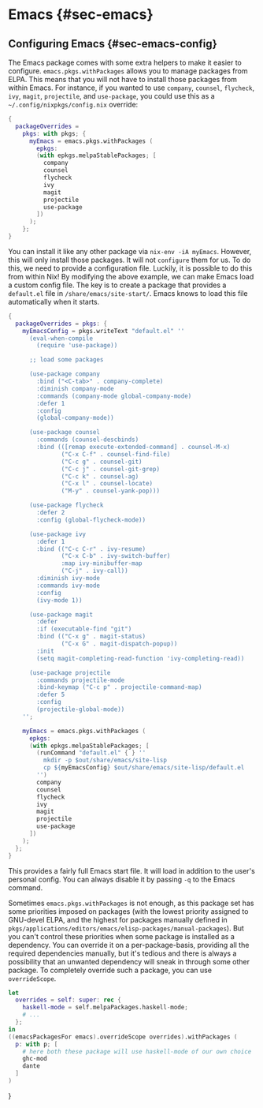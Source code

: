 # Emacs {#sec-emacs}

## Configuring Emacs {#sec-emacs-config}

The Emacs package comes with some extra helpers to make it easier to configure. `emacs.pkgs.withPackages` allows you to manage packages from ELPA. This means that you will not have to install those packages from within Emacs. For instance, if you wanted to use `company`, `counsel`, `flycheck`, `ivy`, `magit`, `projectile`, and `use-package`, you could use this as a `~/.config/nixpkgs/config.nix` override:

```nix
{
  packageOverrides =
    pkgs: with pkgs; {
      myEmacs = emacs.pkgs.withPackages (
        epkgs:
        (with epkgs.melpaStablePackages; [
          company
          counsel
          flycheck
          ivy
          magit
          projectile
          use-package
        ])
      );
    };
}
```

You can install it like any other package via `nix-env -iA myEmacs`. However, this will only install those packages. It will not `configure` them for us. To do this, we need to provide a configuration file. Luckily, it is possible to do this from within Nix! By modifying the above example, we can make Emacs load a custom config file. The key is to create a package that provides a `default.el` file in `/share/emacs/site-start/`. Emacs knows to load this file automatically when it starts.

```nix
{
  packageOverrides = pkgs: {
    myEmacsConfig = pkgs.writeText "default.el" ''
      (eval-when-compile
        (require 'use-package))

      ;; load some packages

      (use-package company
        :bind ("<C-tab>" . company-complete)
        :diminish company-mode
        :commands (company-mode global-company-mode)
        :defer 1
        :config
        (global-company-mode))

      (use-package counsel
        :commands (counsel-descbinds)
        :bind (([remap execute-extended-command] . counsel-M-x)
               ("C-x C-f" . counsel-find-file)
               ("C-c g" . counsel-git)
               ("C-c j" . counsel-git-grep)
               ("C-c k" . counsel-ag)
               ("C-x l" . counsel-locate)
               ("M-y" . counsel-yank-pop)))

      (use-package flycheck
        :defer 2
        :config (global-flycheck-mode))

      (use-package ivy
        :defer 1
        :bind (("C-c C-r" . ivy-resume)
               ("C-x C-b" . ivy-switch-buffer)
               :map ivy-minibuffer-map
               ("C-j" . ivy-call))
        :diminish ivy-mode
        :commands ivy-mode
        :config
        (ivy-mode 1))

      (use-package magit
        :defer
        :if (executable-find "git")
        :bind (("C-x g" . magit-status)
               ("C-x G" . magit-dispatch-popup))
        :init
        (setq magit-completing-read-function 'ivy-completing-read))

      (use-package projectile
        :commands projectile-mode
        :bind-keymap ("C-c p" . projectile-command-map)
        :defer 5
        :config
        (projectile-global-mode))
    '';

    myEmacs = emacs.pkgs.withPackages (
      epkgs:
      (with epkgs.melpaStablePackages; [
        (runCommand "default.el" { } ''
          mkdir -p $out/share/emacs/site-lisp
          cp ${myEmacsConfig} $out/share/emacs/site-lisp/default.el
        '')
        company
        counsel
        flycheck
        ivy
        magit
        projectile
        use-package
      ])
    );
  };
}
```

This provides a fairly full Emacs start file. It will load in addition to the user's personal config. You can always disable it by passing `-q` to the Emacs command.

Sometimes `emacs.pkgs.withPackages` is not enough, as this package set has some priorities imposed on packages (with the lowest priority assigned to GNU-devel ELPA, and the highest for packages manually defined in `pkgs/applications/editors/emacs/elisp-packages/manual-packages`). But you can't control these priorities when some package is installed as a dependency. You can override it on a per-package-basis, providing all the required dependencies manually, but it's tedious and there is always a possibility that an unwanted dependency will sneak in through some other package. To completely override such a package, you can use `overrideScope`.

```nix
let
  overrides = self: super: rec {
    haskell-mode = self.melpaPackages.haskell-mode;
    # ...
  };
in
((emacsPackagesFor emacs).overrideScope overrides).withPackages (
  p: with p; [
    # here both these package will use haskell-mode of our own choice
    ghc-mod
    dante
  ]
)
```
}
